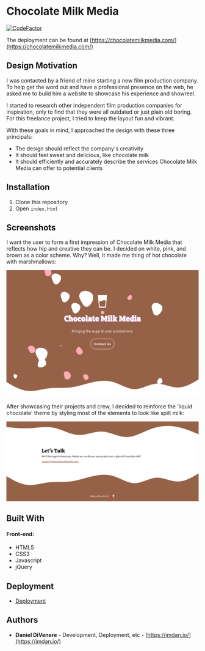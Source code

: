 
# Chocolate Milk Media
[![CodeFactor](https://www.codefactor.io/repository/github/dannydi12/chocolate-milk-media/badge)](https://www.codefactor.io/repository/github/dannydi12/chocolate-milk-media)

The deployment can be found at [https://chocolatemilkmedia.com/](https://chocolatemilkmedia.com/)

## Design Motivation

I was contacted by a friend of mine starting a new film production company. To help get the word out and have a professional presence on the web, he asked me to build him a website to showcase his experience and showreel. 

I started to research other independent film production companies for inspiration, only to find that they were all outdated or just plain old boring. For this freelance project, I tried to keep the layout fun and vibrant. 

With these goals in mind, I approached the design with these three principals:

* The design should reflect the company's creativity
* It should feel sweet and delicious, like chocolate milk
* It should efficiently and accurately describe the services Chocolate Milk Media can offer to potential clients


## Installation

1) Clone this repository
2) Open `index.html`

## Screenshots

I want the user to form a first impression of Chocolate Milk Media that reflects how hip and creative they can be. I decided on white, pink, and brown as a color scheme. Why? Well, it made me thing of hot chocolate with marshmallows:

![landing page](screens/landing-page.png)

After showcasing their projects and crew, I decided to reinforce the 'liquid chocolate' theme by styling most of the elements to look like spilt milk:

![contact page](screens/contact-page.png)

## Built With

#### Front-end:

* HTML5
* CSS3
* Javascript
* jQuery

## Deployment

- [Deployment](https://chocolatemilkmedia.com/)

## Authors

* **Daniel DiVenere** -  Development, Deployment, etc - [https://imdan.io/](https://imdan.io/)